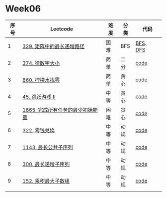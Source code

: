 # Week06

| 序号 | Leetcode                                                     | 难度 | 分类 | 代码                                                         |
| ---- | ------------------------------------------------------------ | ---- | ---- | ------------------------------------------------------------ |
| 1    | [329. 矩阵中的最长递增路径](https://leetcode.cn/problems/longest-increasing-path-in-a-matrix/) | 困难 | BFS  | [BFS](https://github.com/zhj6422/LeetcodeHomework/blob/main/week06/329.%20%E7%9F%A9%E9%98%B5%E4%B8%AD%E7%9A%84%E6%9C%80%E9%95%BF%E9%80%92%E5%A2%9E%E8%B7%AF%E5%BE%84(BFS).java)、[DFS](https://github.com/zhj6422/LeetcodeHomework/blob/main/week06/329.%20%E7%9F%A9%E9%98%B5%E4%B8%AD%E7%9A%84%E6%9C%80%E9%95%BF%E9%80%92%E5%A2%9E%E8%B7%AF%E5%BE%84(DFS).java) |
| 2    | [374. 猜数字大小](https://leetcode.cn/problems/guess-number-higher-or-lower/) | 简单 | 二分 | [code](https://github.com/zhj6422/LeetcodeHomework/blob/main/week06/374.%20%E7%8C%9C%E6%95%B0%E5%AD%97%E5%A4%A7%E5%B0%8F.java) |
| 3    | [860. 柠檬水找零](https://leetcode.cn/problems/lemonade-change/) | 简单 | 贪心 | [code](https://github.com/zhj6422/LeetcodeHomework/blob/main/week06/860.%20%E6%9F%A0%E6%AA%AC%E6%B0%B4%E6%89%BE%E9%9B%B6.java) |
| 4    | [45. 跳跃游戏 II](https://leetcode.cn/problems/jump-game-ii/) | 中等 | 贪心 | [code](https://github.com/zhj6422/LeetcodeHomework/blob/main/week06/45.%20%E8%B7%B3%E8%B7%83%E6%B8%B8%E6%88%8F%20II.java) |
| 5    | [1665. 完成所有任务的最少初始能量](https://leetcode.cn/problems/minimum-initial-energy-to-finish-tasks/) | 困难 | 贪心 | [code](https://github.com/zhj6422/LeetcodeHomework/blob/main/week06/1665.%20%E5%AE%8C%E6%88%90%E6%89%80%E6%9C%89%E4%BB%BB%E5%8A%A1%E7%9A%84%E6%9C%80%E5%B0%91%E5%88%9D%E5%A7%8B%E8%83%BD%E9%87%8F.java) |
| 6    | [322. 零钱兑换](https://leetcode.cn/problems/coin-change/)   | 中等 | 动规 | [code](https://github.com/zhj6422/LeetcodeHomework/blob/main/week06%E8%B4%AA%E5%BF%83%E3%80%81%E5%8A%A8%E8%A7%84/322.%20%E9%9B%B6%E9%92%B1%E5%85%91%E6%8D%A2.java) |
| 7    | [1143. 最长公共子序列](https://leetcode.cn/problems/longest-common-subsequence/) | 中等 | 动规 | [code](https://github.com/zhj6422/LeetcodeHomework/blob/main/week06%E8%B4%AA%E5%BF%83%E3%80%81%E5%8A%A8%E8%A7%84/1143.%20%E6%9C%80%E9%95%BF%E5%85%AC%E5%85%B1%E5%AD%90%E5%BA%8F%E5%88%97.java) |
| 8    | [300. 最长递增子序列](https://leetcode.cn/problems/longest-increasing-subsequence/) | 中等 | 动规 | [code](https://github.com/zhj6422/LeetcodeHomework/blob/main/week06%E8%B4%AA%E5%BF%83%E3%80%81%E5%8A%A8%E8%A7%84/300.%20%E6%9C%80%E9%95%BF%E9%80%92%E5%A2%9E%E5%AD%90%E5%BA%8F%E5%88%97.java) |
| 9    | [152. 乘积最大子数组](https://leetcode.cn/problems/maximum-product-subarray/) | 中等 | 动规 | [code](https://github.com/zhj6422/LeetcodeHomework/blob/main/week06%E8%B4%AA%E5%BF%83%E3%80%81%E5%8A%A8%E8%A7%84/152.%20%E4%B9%98%E7%A7%AF%E6%9C%80%E5%A4%A7%E5%AD%90%E6%95%B0%E7%BB%84.java) |
|      |                                                              |      |      |                                                              |

